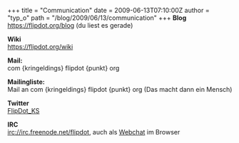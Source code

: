 +++
title = "Communication"
date = 2009-06-13T07:10:00Z
author = "typ_o"
path = "/blog/2009/06/13/communication"
+++
**Blog**  
<https://flipdot.org/blog> (du liest es gerade)

**Wiki**  
<https://flipdot.org/wiki>

**Mail:**  
com {kringeldings} flipdot {punkt} org

**Mailingliste:**  
Mail an com {kringeldings} flipdot {punkt} org (Das macht dann ein
Mensch)

**Twitter**  
[FlipDot\_KS](https://twitter.com/flipdot_kassel)

**IRC**  
<irc://irc.freenode.net/flipdot>, auch als
[Webchat](https://webchat.freenode.net/?channels=flipdot&uio=MTE9NjI30)
im Browser
